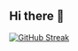 ## Hi there 👋


<a href="https://git.io/streak-stats"><img src="https://github-readme-streak-stats.herokuapp.com?user=inaciogabriel0&theme=tokyonight&locale=pt_BR" alt="GitHub Streak" /></a>

<!--
**Inaciogabriel0/Inaciogabriel0** is a ✨ _special_ ✨ repository because its `README.md` (this file) appears on your GitHub profile.

Here are some ideas to get you started:

- 🔭 I’m currently working on ...
- 🌱 I’m currently learning ...
- 👯 I’m looking to collaborate on ...
- 🤔 I’m looking for help with ...
- 💬 Ask me about ...
- 📫 How to reach me: ...
- 😄 Pronouns: ...
- ⚡ Fun fact: ...
-->
